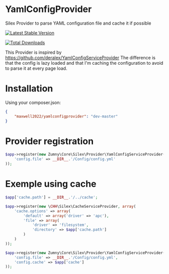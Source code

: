 YamlConfigProvider
==================

Silex Provider to parse YAML configuration file and cache it if possible

[![Latest Stable Version](https://poser.pugx.org/maxwell2022/yamlconfigprovider/v/stable.png)](https://packagist.org/packages/maxwell2022/yamlconfigprovider)

[![Total Downloads](https://poser.pugx.org/maxwell2022/yamlconfigprovider/downloads.png)](https://packagist.org/packages/maxwell2022/yamlconfigprovider)


This Provider is inspired by https://github.com/deralex/YamlConfigServiceProvider
The difference is that the config is lazy loaded and that I'm caching the configuration to avoid to parse it at every page load.

# Installation

Using your composer.json:

```json
{
    "maxwell2022/yamlconfigprovider": "dev-master"
}
```

# Provider registration

```php
$app->register(new Zumny\Core\Silex\Provider\YamlConfigServiceProvider(), array(
    'config.file' => __DIR__.'/Config/config.yml'
));
```

# Exemple using cache

```php
$app['cache.path'] = __DIR__.'/../cache';

$app->register(new \CHH\Silex\CacheServiceProvider, array(
    'cache.options' => array(
        'default' => array('driver' => 'apc'),
        'file' => array(
            'driver' => 'filesystem',
            'directory' => $app['cache.path']
        )
    )
));

$app->register(new Zumny\Core\Silex\Provider\YamlConfigServiceProvider(), array(
    'config.file' => __DIR__.'/Config/config.yml',
    'config.cache' => $app['cache']
));
```

